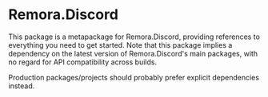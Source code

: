Remora.Discord
==============

This package is a metapackage for Remora.Discord, providing references to 
everything you need to get started. Note that this package implies a dependency 
on the latest version of Remora.Discord's main packages, with no regard for API 
compatibility across builds.

Production packages/projects should probably prefer explicit dependencies 
instead.
